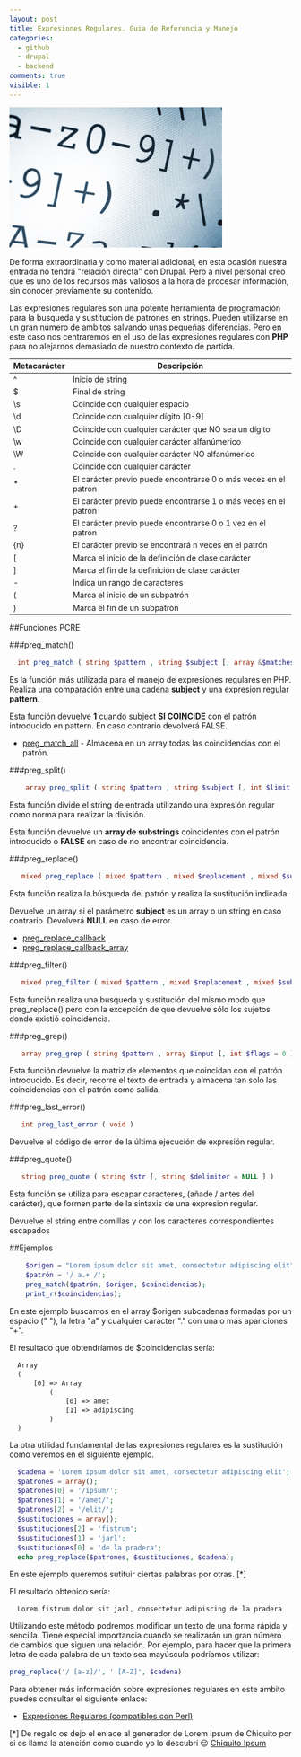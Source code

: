 ```yaml
---
layout: post
title: Expresiones Regulares. Guia de Referencia y Manejo
categories:
  - github
  - drupal
  - backend
comments: true
visible: 1
---
```

![Expresiones Regulares](/images/url-regex.jpg)

De forma extraordinaria y como material adicional, en esta ocasión nuestra entrada no tendrá "relación directa" con Drupal.
Pero a nivel personal creo que es uno de los recursos más valiosos a la hora de procesar información, sin conocer previamente su contenido.


Las expresiones regulares son una potente herramienta de programación para la busqueda y sustitucion de patrones en strings.
Pueden utilizarse en un gran número de ambitos salvando unas pequeñas diferencias.
Pero en este caso nos centraremos en el uso de las expresiones regulares con **PHP** para no alejarnos demasiado de nuestro contexto de partida.

Metacarácter  |  Descripción
------------  |  -----------------------------------------------------------------
^             |  Inicio de string
$             |  Final de string
\s            |  Coincide con cualquier espacio
\d            |  Coincide con cualquier dígito [0-9]
\D            |  Coincide con cualquier carácter que NO sea un dígito
\w            |  Coincide con cualquier carácter alfanúmerico
\W            |  Coincide con cualquier carácter NO alfanúmerico
.             |  Coincide con cualquier carácter
*             |  El carácter previo puede encontrarse 0 o más veces en el patrón
+             |  El carácter previo puede encontrarse 1 o más veces en el patrón
?             |  El carácter previo puede encontrarse 0 o 1 vez en el patrón
{n}           |  El carácter previo se encontrará n veces en el patrón
[             |  Marca el inicio de la definición de clase carácter
]             |  Marca el fin de la definición de clase carácter
-             |  Indica un rango de caracteres
(             |  Marca el inicio de un subpatrón
)             |  Marca el fin de un subpatrón


##Funciones PCRE

  ###preg_match()
  ```php
    int preg_match ( string $pattern , string $subject [, array &$matches [, int $flags = 0 [, int $offset = 0 ]]] )
  ```

  Es la función más utilizada para el manejo de expresiones regulares en PHP.
  Realiza una comparación entre una cadena **subject** y una expresión regular **pattern**.

  Esta función devuelve **1** cuando subject **SI COINCIDE** con el patrón introducido en pattern. En caso contrario devolverá FALSE.

   - [preg_match_all](http://php.net/manual/es/function.preg-match-all.php) - Almacena en un array todas las coincidencias con el patrón.

  ###preg_split()
  ```php
      array preg_split ( string $pattern , string $subject [, int $limit = -1 [, int $flags = 0 ]] )
  ```
  Esta función divide el string de entrada utilizando una expresión regular como norma para realizar la división.

  Esta función devuelve un **array de substrings** coincidentes con el patrón introducido o **FALSE** en caso de no encontrar coincidencia.

  ###preg_replace()
  ```php
     mixed preg_replace ( mixed $pattern , mixed $replacement , mixed $subject [, int $limit = -1 [, int &$count ]] )
  ```
  Esta función realiza la búsqueda del patrón y realiza la sustitución indicada.

  Devuelve un array si el parámetro **subject** es un array o un string en caso contrario. Devolverá **NULL** en caso de error.
   * [preg_replace_callback](http://php.net/manual/es/function.preg-replace-callback.php)
   * [preg_replace_callback_array](http://php.net/manual/es/function.preg-replace-callback-array.php)

  ###preg_filter()
  ```php
     mixed preg_filter ( mixed $pattern , mixed $replacement , mixed $subject [, int $limit = -1 [, int &$count ]] )
  ```
  Esta función realiza una busqueda y sustitución del mismo modo que preg_replace() pero con la excepción de que devuelve sólo los sujetos donde existió coincidencia.


  ###preg_grep()
  ```php
     array preg_grep ( string $pattern , array $input [, int $flags = 0 ] )
  ```
  Esta función devuelve la matriz de elementos que coincidan con el patrón introducido.
  Es decir, recorre el texto de entrada y almacena tan solo las coincidencias con el patrón como salida.

  ###preg_last_error()
  ```php
     int preg_last_error ( void )
  ```
  Devuelve el código de error de la última ejecución de expresión regular.

  ###preg_quote()
  ```php
     string preg_quote ( string $str [, string $delimiter = NULL ] )
  ```
  Esta función se utiliza para escapar caracteres, (añade / antes del carácter), que formen parte de la sintaxis de una expresion regular.

  Devuelve el string entre comillas y con los caracteres correspondientes escapados


##Ejemplos


  ```php
      $origen = "Lorem ipsum dolor sit amet, consectetur adipiscing elit";
      $patrón = '/ a.+ /';
      preg_match($patrón, $origen, $coincidencias);
      print_r($coincidencias);
  ```
  En este ejemplo buscamos en el array $origen subcadenas formadas por un espacio (" "), la letra "a" y cualquier carácter "." con una o más apariciones "+".

  El resultado que obtendríamos de $coincidencias sería:

      Array
      (
          [0] => Array
              (
                  [0] => amet
                  [1] => adipiscing
              )
      )

  La otra utilidad fundamental de las expresiones regulares es la sustitución como veremos en el siguiente ejemplo.

  ```php
    $cadena = 'Lorem ipsum dolor sit amet, consectetur adipiscing elit';
    $patrones = array();
    $patrones[0] = '/ipsum/';
    $patrones[1] = '/amet/';
    $patrones[2] = '/elit/';
    $sustituciones = array();
    $sustituciones[2] = 'fistrum';
    $sustituciones[1] = 'jarl';
    $sustituciones[0] = 'de la pradera';
    echo preg_replace($patrones, $sustituciones, $cadena);
  ```

  En este ejemplo queremos sutituir ciertas palabras por otras. [*]

  El resultado obtenido sería:

      Lorem fistrum dolor sit jarl, consectetur adipiscing de la pradera

  Utilizando este método podremos modificar un texto de una forma rápida y sencilla.
  Tiene especial importancia cuando se realizarán un gran número de cambios que siguen una relación.
  Por ejemplo, para hacer que la primera letra de cada palabra de un texto sea mayúscula podríamos utilizar:

  ```php
  preg_replace('/ [a-z]/', ' [A-Z]', $cadena)
  ```

Para obtener más información sobre expresiones regulares en este ámbito puedes consultar el siguiente enlace:
* [Expresiones Regulares (compatibles con Perl)](http://php.net/manual/es/book.pcre.php)



[*] De regalo os dejo el enlace al generador de Lorem ipsum de Chiquito por si os llama la atención como cuando yo lo descubrí :wink:
[Chiquito Ipsum](http://chiquitoipsum.com)

